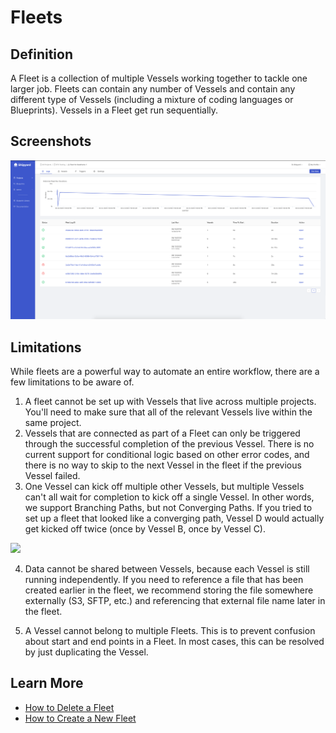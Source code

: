 # Fleets

## Definition

A Fleet is a collection of multiple Vessels working together to tackle one larger job. Fleets can contain any number of Vessels and contain any different type of Vessels \(including a mixture of coding languages or Blueprints\). Vessels in a Fleet get run sequentially.

## Screenshots

![](../.gitbook/assets/image%20%2873%29.png)

## **Limitations**

While fleets are a powerful way to automate an entire workflow, there are a few limitations to be aware of.

1. A fleet cannot be set up with Vessels that live across multiple projects. You'll need to make sure that all of the relevant Vessels live within the same project.
2. Vessels that are connected as part of a Fleet can only be triggered through the successful completion of the previous Vessel. There is no current support for conditional logic based on other error codes, and there is no way to skip to the next Vessel in the fleet if the previous Vessel failed.
3. One Vessel can kick off multiple other Vessels, but multiple Vessels can't all wait for completion to kick off a single Vessel. In other words, we support Branching Paths, but not Converging Paths.  If you tried to set up a fleet that looked like a converging path, Vessel D would actually get kicked off twice \(once by Vessel B, once by Vessel C\).

![](https://downloads.intercomcdn.com/i/o/164737155/50f9237b20a33a4d5e7fa2ea/paths.png)

4. Data cannot be shared between Vessels, because each Vessel is still running independently. If you need to reference a file that has been created earlier in the fleet, we recommend storing the file somewhere externally \(S3, SFTP, etc.\) and referencing that external file name later in the fleet.

5. A Vessel cannot belong to multiple Fleets. This is to prevent confusion about start and end points in a Fleet. In most cases, this can be resolved by just duplicating the Vessel.

## Learn More

* [How to Delete a Fleet](../how-tos/fleets/how-to-delete-a-fleet.md)
* [How to Create a New Fleet](../how-tos/fleets/how-to-create-a-new-fleet.md)

